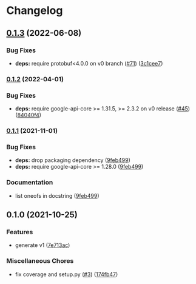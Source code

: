 # Changelog

## [0.1.3](https://github.com/googleapis/python-monitoring-metrics-scopes/compare/v0.1.2...v0.1.3) (2022-06-08)


### Bug Fixes

* **deps:** require protobuf<4.0.0 on v0 branch ([#71](https://github.com/googleapis/python-monitoring-metrics-scopes/issues/71)) ([3c1cee7](https://github.com/googleapis/python-monitoring-metrics-scopes/commit/3c1cee765274f06eb4bedaec7bde23037247208e))

### [0.1.2](https://github.com/googleapis/python-monitoring-metrics-scopes/compare/v0.1.1...v0.1.2) (2022-04-01)


### Bug Fixes

* **deps:** require google-api-core >= 1.31.5, >= 2.3.2 on v0 release ([#45](https://github.com/googleapis/python-monitoring-metrics-scopes/issues/45)) ([84040f4](https://github.com/googleapis/python-monitoring-metrics-scopes/commit/84040f43d65b0416d6bcc0b4819912e30552ef87))

### [0.1.1](https://www.github.com/googleapis/python-monitoring-metrics-scopes/compare/v0.1.0...v0.1.1) (2021-11-01)


### Bug Fixes

* **deps:** drop packaging dependency ([9feb499](https://www.github.com/googleapis/python-monitoring-metrics-scopes/commit/9feb499955b72a236e6ef2c7041bb3d413888bc3))
* **deps:** require google-api-core >= 1.28.0 ([9feb499](https://www.github.com/googleapis/python-monitoring-metrics-scopes/commit/9feb499955b72a236e6ef2c7041bb3d413888bc3))


### Documentation

* list oneofs in docstring ([9feb499](https://www.github.com/googleapis/python-monitoring-metrics-scopes/commit/9feb499955b72a236e6ef2c7041bb3d413888bc3))

## 0.1.0 (2021-10-25)


### Features

* generate v1 ([7e713ac](https://www.github.com/googleapis/python-monitoring-metrics-scopes/commit/7e713ac425d17d6c3f5393408d75e8d24428409f))


### Miscellaneous Chores

* fix coverage and setup.py ([#3](https://www.github.com/googleapis/python-monitoring-metrics-scopes/issues/3)) ([174fb47](https://www.github.com/googleapis/python-monitoring-metrics-scopes/commit/174fb4758d218bbe588efa5e72f5ac88a7f9cfa6))
